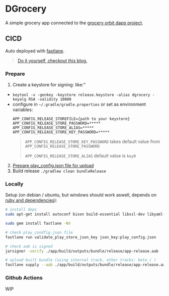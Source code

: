 # DGrocery

A simple grocery app connected to the [grocery orbit dapp project](https://github.com/BitFis/groccery-orbitdb-dapp).

## CICD

Auto deployed with [fastlane](https://fastlane.tools/).

> [Do it yourself, checkout this blog.](https://medium.com/scalereal/automate-publishing-app-to-the-google-play-store-with-github-actions-fastlane-ac9104712486)

### Prepare

1. Create a keystore for signing: like:"
  - `keytool -v -genkey -keystore release.keystore -alias dgrocery -keyalg RSA -validity 10000`
  - configure in `~/.gradle/gradle.properties` or set as environment variables:
    ```
    APP_CONFIG_RELEASE_STOREFILE={path to your keystore}
    APP_CONFIG_RELEASE_STORE_PASSWORD=*****
    APP_CONFIG_RELEASE_STORE_ALIAS=*****
    APP_CONFIG_RELEASE_STORE_KEY_PASSWORD=*****
    ```
    > `APP_CONFIG_RELEASE_STORE_KEY_PASSWORD` takes default value from `APP_CONFIG_RELEASE_STORE_PASSWORD`
    >
    > `APP_CONFIG_RELEASE_STORE_ALIAS` default value is `key0`
2. [Prepare play_config.json file for upload](https://docs.fastlane.tools/actions/supply/#setup)
3. Build release `./gradlew clean bundleRelease`

### Locally

Setup (on debian / ubuntu, but windows should work aswell, depends on [ruby and dependencies](https://github.com/rbenv/ruby-build/wiki#suggested-build-environment)):

```bash
# install deps
sudo apt-get install autoconf bison build-essential libssl-dev libyaml-dev libreadline6-dev zlib1g-dev libncurses5-dev libffi-dev libgdbm6 libgdbm-dev libdb-dev

sudo gem install fastlane -NV

# check play_condfig.json file
fastlane run validate_play_store_json_key json_key:play_config.json

# check aab is signed
jarsigner -verify ./app/build/outputs/bundle/release/app-release.aab

# upload built bundle (using internal track, other tracks: beta / )
fastlane supply --aab ./app/build/outputs/bundle/release/app-release.aab --track internal
```

### Github Actions

WIP
